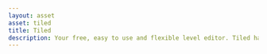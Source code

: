 ```yaml
---
layout: asset
asset: tiled
title: Tiled
description: Your free, easy to use and flexible level editor. Tiled has a Defold tilemap exporter plugin for direct import of maps into Defold.
---
```

